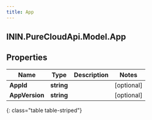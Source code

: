 ```yaml
---
title: App
---
```

## ININ.PureCloudApi.Model.App

## Properties

|Name | Type | Description | Notes|
|------------ | ------------- | ------------- | -------------|
| **AppId** | **string** |  | [optional] |
| **AppVersion** | **string** |  | [optional] |
{: class="table table-striped"}


